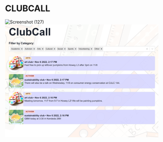 # CLUBCALL

![Screenshot (127)](https://user-images.githubusercontent.com/45153739/200195644-c49c3d97-ba97-488c-ac1b-3d02c6fe60fe.png)
![Announcements Dashboard](./announcements.png)
